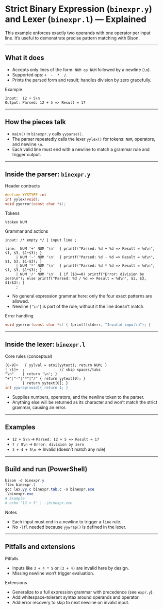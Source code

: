 # Strict Binary Expression (`binexpr.y`) and Lexer (`binexpr.l`) — Explained

This example enforces exactly two operands with one operator per input line. It’s useful to demonstrate precise pattern matching with Bison.

---

## What it does

- Accepts only lines of the form: `NUM op NUM` followed by a newline (`\n`).
- Supported ops: `+  -  *  /`.
- Prints the parsed form and result; handles division by zero gracefully.

Example
```text
Input:  12 + 5\n
Output: Parsed: 12 + 5 => Result = 17
```

---

## How the pieces talk

- `main()` in `binexpr.y` calls `yyparse()`.
- The parser repeatedly calls the lexer `yylex()` for tokens: `NUM`, operators, and newline `\n`.
- Each valid line must end with a newline to match a grammar rule and trigger output.

---

## Inside the parser: `binexpr.y`

Header contracts
```c
#define YYSTYPE int
int yylex(void);
void yyerror(const char *s);
```

Tokens
```bison
%token NUM
```

Grammar and actions
```bison
input: /* empty */ | input line ;

line:  NUM '+' NUM '\n'  { printf("Parsed: %d + %d => Result = %d\n", $1, $3, $1+$3); }
     | NUM '-' NUM '\n'  { printf("Parsed: %d - %d => Result = %d\n", $1, $3, $1-$3); }
     | NUM '*' NUM '\n'  { printf("Parsed: %d * %d => Result = %d\n", $1, $3, $1*$3); }
     | NUM '/' NUM '\n'  { if ($3==0) printf("Error: division by zero\n"); else printf("Parsed: %d / %d => Result = %d\n", $1, $3, $1/$3); }
     ;
```
- No general expression grammar here: only the four exact patterns are allowed.
- Newline (`'\n'`) is part of the rule; without it the line doesn’t match.

Error handling
```c
void yyerror(const char *s) { fprintf(stderr, "Invalid input\n"); }
```

---

## Inside the lexer: `binexpr.l`

Core rules (conceptual)
```flex
[0-9]+   { yylval = atoi(yytext); return NUM; }
[ \t]+  ;                // skip spaces/tabs
"\n"    { return '\n'; }
"+"|"-"|"*"|"/" { return yytext[0]; }
.       { return yytext[0]; }
int yywrap(void){ return 1; }
```
- Supplies numbers, operators, and the newline token to the parser.
- Anything else will be returned as its character and won’t match the strict grammar, causing an error.

---

## Examples

- `12 + 5\n` → `Parsed: 12 + 5 => Result = 17`
- `7 / 0\n` → `Error: division by zero`
- `3 + 4 + 5\n` → Invalid (doesn’t match any rule)

---

## Build and run (PowerShell)

```powershell
bison -d binexpr.y
flex binexpr.l
gcc lex.yy.c binexpr.tab.c -o binexpr.exe
.\binexpr.exe
# Example
# echo "12 + 5" | .\binexpr.exe
```

Notes
- Each input must end in a newline to trigger a `line` rule.
- No `-lfl` needed because `yywrap()` is defined in the lexer.

---

## Pitfalls and extensions

Pitfalls
- Inputs like `3 + 4 * 5` or `(3 + 4)` are invalid here by design.
- Missing newline won’t trigger evaluation.

Extensions
- Generalize to a full expression grammar with precedence (see `expr.y`).
- Add whitespace-tolerant syntax around operands and operator.
- Add error recovery to skip to next newline on invalid input.
